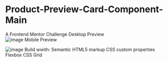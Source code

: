 # Product-Preview-Card-Component-Main
A Frontend Mentor Challenge  Desktop Preview  
![image](https://github.com/VPontis15/Product-Preview-Card-Component-Main/assets/94546957/03317b7d-f7f1-4ffb-903b-7015674d3ff9) Mobile Preview    

![image](https://github.com/VPontis15/Product-Preview-Card-Component-Main/assets/94546957/1c0d7a3a-9c82-44ee-bdc3-df6a2c68acc6) Build wwith:
Semantic HTML5 markup
CSS custom properties
Flexbox
CSS Grid








